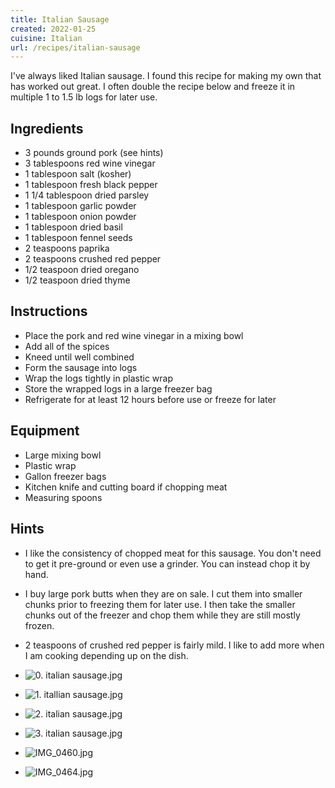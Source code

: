 ```yaml
---
title: Italian Sausage
created: 2022-01-25
cuisine: Italian
url: /recipes/italian-sausage
---
```


I've always liked Italian sausage. I found this recipe for making my own that has worked out great. I often double the recipe below and freeze it in multiple 1 to 1.5 lb logs for later use.

## Ingredients

- 3 pounds ground pork (see hints)
- 3 tablespoons red wine vinegar
- 1 tablespoon salt (kosher)
- 1 tablespoon fresh black pepper
- 1 1/4 tablespoon dried parsley
- 1 tablespoon garlic powder
- 1 tablespoon onion powder
- 1 tablespoon dried basil
- 1 tablespoon fennel seeds
- 2 teaspoons paprika
- 2 teaspoons crushed red pepper
- 1/2 teaspoon dried oregano
- 1/2 teaspoon dried thyme

## Instructions

- Place the pork and red wine vinegar in a mixing bowl
- Add all of the spices
- Kneed until well combined
- Form the sausage into logs
- Wrap the logs tightly in plastic wrap
- Store the wrapped logs in a large freezer bag
- Refrigerate for at least 12 hours before use or freeze for later

## Equipment

- Large mixing bowl
- Plastic wrap
- Gallon freezer bags
- Kitchen knife and cutting board if chopping meat
- Measuring spoons

## Hints

- I like the consistency of chopped meat for this sausage. You don't need to get it pre-ground or even use a grinder. You can instead chop it by hand.
- I buy large pork butts when they are on sale. I cut them into smaller chunks prior to freezing them for later use. I then take the smaller chunks out of the freezer and chop them while they are still mostly frozen.
- 2 teaspoons of crushed red pepper is fairly mild. I like to add more when I am cooking depending up on the dish.

- ![0. italian sausage.jpg](https://imagedelivery.net/jUwSKjsiLWz8U8lfkVW6uQ/84f36332-7954-429e-c949-29cd5538b900/330width)
- ![1. itallian sausage.jpg](https://imagedelivery.net/jUwSKjsiLWz8U8lfkVW6uQ/92e9a7e7-d026-485c-cef6-609113e7a100/330width)
- ![2. italian sausage.jpg](https://imagedelivery.net/jUwSKjsiLWz8U8lfkVW6uQ/180ad34a-8566-4668-d65b-33161f752c00/330width)
- ![3. italian sausage.jpg](https://imagedelivery.net/jUwSKjsiLWz8U8lfkVW6uQ/392eb118-4ec9-4b2f-d765-9edf28910000/330width)
- ![IMG_0460.jpg](https://imagedelivery.net/jUwSKjsiLWz8U8lfkVW6uQ/eecc05b3-2bb4-40e4-9bb5-3629fa50ae00/330width)
- ![IMG_0464.jpg](https://imagedelivery.net/jUwSKjsiLWz8U8lfkVW6uQ/631312a3-0768-4ff7-9b0d-36244378aa00/330width)